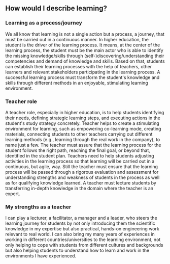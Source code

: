 ## How would I describe learning?

### Learning as a process/journey

We all know that learning is not a single action but a process, a journey, that must be carried out in a continuous manner. In higher education, the student is the driver of the learning process. It means, at the center of the learning process, the student must be the main actor who is able to identify the missing knowledge/skills through (self-)discovering/understanding their competencies and demand of knowledge and skills. Based on that, students can establish their learning processes with the help of teachers, other learners and relevant stakeholders participating in the learning process. A successful learning process must transform the student's knowledge and skills through different methods in an enjoyable, stimulating learning environment.

### Teacher role

A teacher role, especially in higher education, is to help students identifying their needs, defining strategic learning steps, and executing actions in the student's study strategy concretely. Teacher helps to create a stimulating environment for learning, such as empowering co-learning mode, creating materials, connecting students to other teachers carrying out different learning methods (e.g., learning through the real work in the company), to name just a few. The teacher must assure that the learning process for the student follows the right path, reaching the final goal, or beyond that, identified in the student plan. Teachers need to help students adjusting activities in the learning process so that learning will be carried out in a continuous, but agile, way. Still the teacher must ensure that the learning process will be passed through a rigorous evaluation and assessment for understanding strengths and weakness of students in the process as well as for qualifying knowledge learned. A teacher must lecture students by transferring in-depth knowledge in the domain where the teacher is an expert.

### My strengths as a teacher
I can play a lecturer, a facilitator, a manager and a leader, who steers the learning journey for students by not only introducing them the scientific knowledge in my expertise but also practical, hands-on engineering work relevant to real world.  I can also bring my many years of experiences in working in different countries/universities to the learning environment, not only helping to cope with students from different cultures and backgrounds but also helping students to understand how to learn and work in the environments I have experienced.
